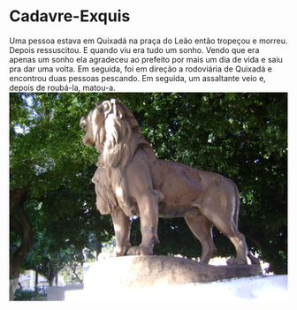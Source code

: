 # Cadavre-Exquis
Uma pessoa estava em Quixadá na praça do Leão então tropeçou e morreu. Depois ressuscitou. E quando viu era tudo um sonho.
Vendo que era apenas um sonho ela agradeceu ao prefeito por mais um dia de vida e saiu pra dar uma volta.
Em seguida, foi em direção a rodoviária de Quixadá e encontrou duas pessoas pescando. Em seguida, um assaltante veio e, depois de roubá-la, matou-a.
![alt text](https://github.com/UFC-Dev-Web-2024-2/Cadavre-Exquis/blob/main/igrejas%20029.jpg?raw=true)
